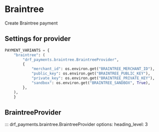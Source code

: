 # Braintree

Create Braintree payment

## Settings for provider

```python
PAYMENT_VARIANTS = {
    "braintree": (
        "drf_payments.braintree.BraintreeProvider",
        {
            "merchant_id": os.environ.get("BRAINTREE_MERCHANT_ID"),
            "public_key": os.environ.get("BRAINTREE_PUBLIC_KEY"),
            "private_key": os.environ.get("BRAINTREE_PRIVATE_KEY"),
            "sandbox": os.environ.get("BRAINTREE_SANDBOX", True),
        },
    ),
    }
```

## BraintreeProvider

::: drf_payments.braintree.BraintreeProvider
    options:
      heading_level: 3
